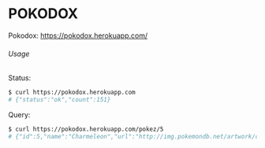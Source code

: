 # POKODOX

Pokodox: https://pokodox.herokuapp.com/

###### Usage

Status:
```bash
$ curl https://pokodox.herokuapp.com
# {"status":"ok","count":151}
```

Query:
```bash
$ curl https://pokodox.herokuapp.com/pokez/5
# {"id":5,"name":"Charmeleon","url":"http://img.pokemondb.net/artwork/charmeleon.jpg"}
```
